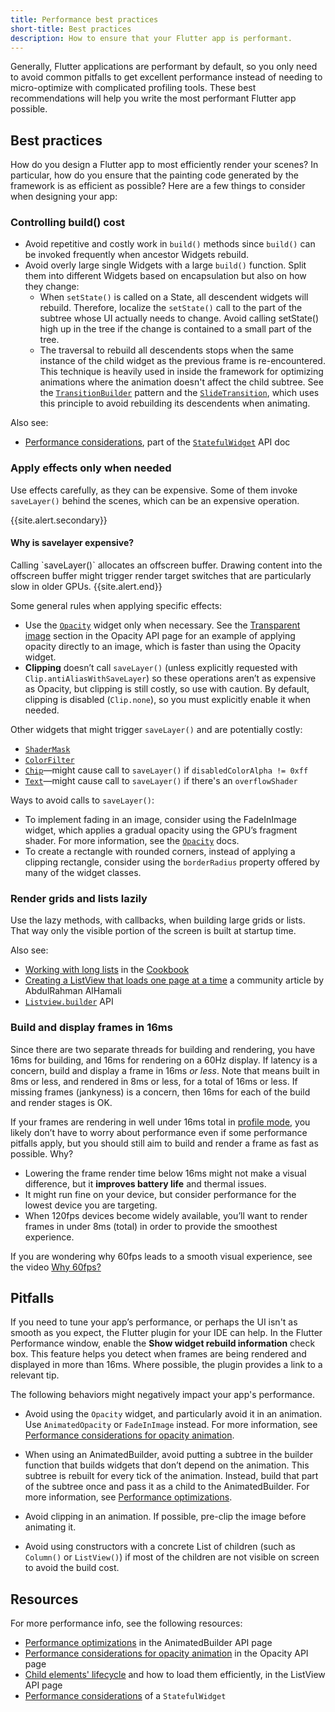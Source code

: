 ```yaml
---
title: Performance best practices
short-title: Best practices
description: How to ensure that your Flutter app is performant.
---
```


Generally, Flutter applications are performant by default,
so you only need to avoid common pitfalls to get excellent performance
instead of needing to micro-optimize with complicated profiling tools.
These best recommendations will help you write the most performant
Flutter app possible.

## Best practices

How do you design a Flutter app to most efficiently render your scenes?
In particular, how do you ensure that the painting code generated by the
framework is as efficient as possible? Here are a few things to consider
when designing your app:

### Controlling build() cost

* Avoid repetitive and costly work in `build()` methods since `build()`
  can be invoked frequently when ancestor Widgets rebuild.
* Avoid overly large single Widgets with a large `build()` function.
  Split them into different Widgets based on encapsulation but also on how
  they change:
  * When `setState()` is called on a State, all descendent widgets will
    rebuild. Therefore, localize the `setState()` call to the part of
    the subtree whose UI actually needs to change. Avoid calling
    setState() high up in the tree if the change is contained to a small
    part of the tree.
  * The traversal to rebuild all descendents stops when the same instance
    of the child widget as the previous frame is re-encountered. This
    technique is heavily used in inside the framework for optimizing
    animations where the animation doesn't affect the child subtree. See
    the [`TransitionBuilder`] pattern and the [`SlideTransition`],
    which uses this principle to avoid rebuilding its descendents when
    animating.

Also see:

* [Performance considerations], part of the [`StatefulWidget`] API doc

### Apply effects only when needed

Use effects carefully, as they can be expensive. Some of them invoke
`saveLayer()` behind the scenes, which can be an expensive operation.

{{site.alert.secondary}}
  <h4>Why is savelayer expensive?</h4><a name="why-is-savelayer-expensive"></a>
  Calling `saveLayer()` allocates an offscreen buffer. Drawing content
  into the offscreen buffer might trigger render target switches that
  are particularly slow in older GPUs.
{{site.alert.end}}

Some general rules when applying specific effects:

* Use the [`Opacity`] widget only when necessary.
  See the [Transparent image] section in the Opacity
  API page for an example of applying opacity directly
  to an image, which is faster than using the Opacity
  widget.
* **Clipping** doesn’t call `saveLayer()` (unless
  explicitly requested with `Clip.antiAliasWithSaveLayer`)
  so these operations aren’t as expensive as Opacity,
  but clipping is still costly, so use with caution.
  By default, clipping is disabled (`Clip.none`),
  so you must explicitly enable it when needed.

Other widgets that might trigger `saveLayer()` and are potentially costly:

* [`ShaderMask`]
* [`ColorFilter`]
* [`Chip`]&mdash;might cause call to `saveLayer()` if
  `disabledColorAlpha != 0xff`
* [`Text`]&mdash;might cause call to `saveLayer()`
  if there's an `overflowShader`

Ways to avoid calls to `saveLayer()`:

* To implement fading in an image, consider using the FadeInImage widget,
  which applies a gradual opacity using the GPU’s fragment shader.
  For more information, see the [`Opacity`] docs.
* To create a rectangle with rounded corners, instead of applying a
  clipping rectangle, consider using the `borderRadius` property offered
  by many of the widget classes.

### Render grids and lists lazily

Use the lazy methods, with callbacks, when building large grids or lists.
That way only the visible portion of the screen is built at startup time.

Also see:

* [Working with long lists] in the [Cookbook]
* [Creating a ListView that loads one page at a time]
  a community article by AbdulRahman AlHamali
* [`Listview.builder`] API

###  Build and display frames in 16ms

Since there are two separate threads for building and rendering, you
have 16ms for building, and 16ms for rendering on a 60Hz display.
If latency is a concern, build and display a frame in 16ms _or less_.
Note that means built in 8ms or less,
and rendered in 8ms or less, for a total of 16ms or less.
If missing frames (jankyness) is a concern, then 16ms for each of
the build and render stages is OK.

If your frames are rendering in well under 16ms total in
[profile mode],
you likely don’t have to worry about performance even if some
performance pitfalls apply, but you should still aim to build and
render a frame as fast as possible. Why?

* Lowering the frame render time below 16ms might not make a visual
  difference, but it **improves battery life** and thermal issues.
* It might run fine on your device, but consider performance for the
  lowest device you are targeting.
* When 120fps devices become widely available, you’ll want to render frames
  in under 8ms (total) in order to provide the smoothest experience.

If you are wondering why 60fps leads to a smooth visual experience,
see the video [Why 60fps?]

## Pitfalls

If you need to tune your app’s performance, or perhaps the UI isn't as
smooth as you expect, the Flutter plugin for your IDE can help.
In the Flutter Performance window, enable the **Show widget rebuild
information** check box. This feature helps you detect when
frames are being rendered and displayed in more than 16ms.
Where possible, the plugin provides a link to a relevant tip.

The following behaviors might negatively impact your app's performance.

* Avoid using the `Opacity` widget, and particularly avoid it in an animation.
  Use `AnimatedOpacity` or `FadeInImage` instead.
  For more information,
  see [Performance considerations for opacity animation].

* When using an AnimatedBuilder, avoid putting a subtree in the builder
  function that builds widgets that don’t depend on the animation.
  This subtree is rebuilt for every tick of the animation.
  Instead, build that part of the subtree once and pass it as a child to
  the AnimatedBuilder. For more information, see [Performance optimizations].

* Avoid clipping in an animation. If possible, pre-clip the image before
  animating it.

* Avoid using constructors with a concrete List of children (such as
  `Column()` or `ListView()`) if most of the children are not visible
  on screen to avoid the build cost.

## Resources

For more performance info, see the following resources:

* [Performance optimizations] in the AnimatedBuilder API page
* [Performance considerations for opacity animation] in the Opacity API page
* [Child elements' lifecycle] and how to load them efficiently,
  in the ListView API page
* [Performance considerations] of a `StatefulWidget`


[Child elements' lifecycle]: {{site.api}}/flutter/widgets/ListView-class.html#child-elements-lifecycle
[`Chip`]: {{site.api}}/flutter/material/Chip-class.html
[`ColorFilter`]: {{site.api}}/flutter/dart-ui/ColorFilter-class.html
[Cookbook]: /cookbook
[Creating a ListView that loads one page at a time]: {{site.medium}}/saugo360/flutter-creating-a-listview-that-loads-one-page-at-a-time-c5c91b6fabd3
[`Listview.builder`]: {{site.api}}/flutter/widgets/ListView/ListView.builder.html
[`Opacity`]: {{site.api}}/flutter/widgets/Opacity-class.html
[Performance optimizations]: {{site.api}}/flutter/widgets/AnimatedBuilder-class.html#performance-optimizations
[Performance considerations]: {{site.api}}/flutter/widgets/StatefulWidget-class.html#performance-considerations
[Performance considerations for opacity animation]: {{site.api}}/flutter/widgets/Opacity-class.html#performance-considerations-for-opacity-animation
[profile mode]: /docs/testing/build-modes#profile
[`ShaderMask`]: {{site.api}}/flutter/widgets/ShaderMask-class.html
[`SlideTransition`]: https://github.com/xster/flutter/blob/9da3df5ba4e4cac46620e153bdf972ebde25bd58/packages/flutter/lib/src/widgets/transitions.dart#L229
[`StatefulWidget`]: {{site.api}}/flutter/widgets/StatefulWidget-class.html
[`Text`]: {{site.api}}/flutter/widgets/Text-class.html
[`TransitionBuilder`]: ({{site.api}}/flutter/widgets/TransitionBuilder.html)
[Transparent image]: {{site.api}}/flutter/widgets/Opacity-class.html#transparent-image
[Why 60fps?]: https://www.youtube.com/watch?v=CaMTIgxCSqU
[Working with long lists]: /cookbook/lists/long-lists
